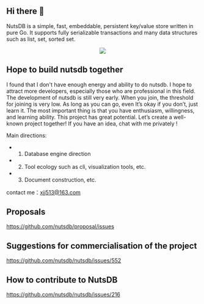 ## Hi there 👋

NutsDB is a simple, fast, embeddable, persistent key/value store written in pure Go. 
It supports fully serializable transactions and many data structures such as list, set, sorted set.

<p align="center">
    <img src="https://user-images.githubusercontent.com/6065007/141310364-62d7eebb-2cbb-4949-80ed-5cd20f705405.png">
</p>

## Hope to build nutsdb together

I found that I don't have enough energy and ability to do nutsdb. I hope to attract more developers, especially those who are professional in this field. The development of nutsdb is still very early. When you join, the threshold for joining is very low. As long as you can go, even It’s okay if you don’t, just learn it. The most important thing is that you have enthusiasm, willingness, and learning ability. This project has great potential. Let’s create a well-known project together! If you have an idea, chat with me privately !

Main directions: 
* 1. Database engine direction 
* 2. Tool ecology such as cli, visualization tools, etc.   
* 3. Document construction, etc.

contact me：xjj513@163.com

## Proposals
https://github.com/nutsdb/proposal/issues

## Suggestions for commercialisation of the project

https://github.com/nutsdb/nutsdb/issues/552

## How to contribute to NutsDB
https://github.com/nutsdb/nutsdb/issues/216
